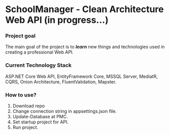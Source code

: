 # SchoolManager - Clean Architecture Web API (in progress...)
### Project goal
The main goal of the project is to ***learn*** new things and technologies used in creating a professional Web API.
### Current Technology Stack
ASP.NET Core Web API, EntityFramework Core, MSSQL Server, MediatR, CQRS, Onion Architecture, FluentValidation, Mapster.
### How to use?
1. Download repo
2. Change connection string in appsettings.json file.
3. Update-Database at PMC.
4. Set startup project for API.
5. Run project.
